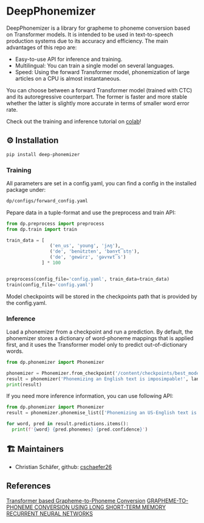 # DeepPhonemizer

DeepPhonemizer is a library for grapheme to phoneme conversion based on Transformer models. 
It is intended to be used in text-to-speech production systems due to its accuracy and efficiency.
The main advantages of this repo are:

* Easy-to-use API for inference and training.
* Multilingual: You can train a single model on several languages.
* Speed: Using the forward Transformer model, phonemization of large articles on a CPU is almost instantaneous.

You can choose between a forward Transformer model (trained with CTC) and its autoregressive
counterpart. The former is faster and more stable whether the latter is slightly more accurate
in terms of smaller word error rate. 

Check out the training and inference tutorial on [colab](https://colab.research.google.com/github/as-ideas/DeepPhonemizer/blob/master/notebooks/Training_Example.ipynb)!


## ⚙️ Installation

```bash
pip install deep-phonemizer
```

### Training

All parameters are set in a config.yaml, you can find a config in the installed package under:
```bash
dp/configs/forward_config.yaml
```

Pepare data in a tuple-format and use the preprocess and train API:

```python
from dp.preprocess import preprocess
from dp.train import train

train_data = [
                ('en_us', 'young', 'jʌŋ'),
                ('de', 'benützten', 'bənʏt͡stn̩'),
                ('de', 'gewürz', 'ɡəvʏʁt͡s')
             ] * 100


preprocess(config_file='config.yaml', train_data=train_data)
train(config_file='config.yaml')
```
Model checkpoints will be stored in the checkpoints path that is provided by the config.yaml.

### Inference

Load a phonemizer from a checkpoint and run a prediction. By default, the phonemizer stores a 
dictionary of word-phoneme mappings that is applied first, and it uses the Transformer model
only to predict out-of-dictionary words.

```python
from dp.phonemizer import Phonemizer

phonemizer = Phonemizer.from_checkpoint('/content/checkpoints/best_model.pt')
result = phonemizer('Phonemizing an English text is imposimpable!', lang='en_us')
print(result)
```

If you need more inference information, you can use following API:

```python
from dp.phonemizer import Phonemizer
result = phonemizer.phonemise_list(['Phonemizing an US-English text is imposimpable!'], lang='en_us')

for word, pred in result.predictions.items():
  print(f'{word} {pred.phonemes} {pred.confidence}')
```


## 🏗 Maintainers
* Christian Schäfer, github: [cschaefer26](https://github.com/cschaefer26)


## References

[Transformer based Grapheme-to-Phoneme Conversion](https://arxiv.org/abs/2004.06338)
[GRAPHEME-TO-PHONEME CONVERSION USING
LONG SHORT-TERM MEMORY RECURRENT NEURAL NETWORKS](https://static.googleusercontent.com/media/research.google.com/en//pubs/archive/43264.pdf)
